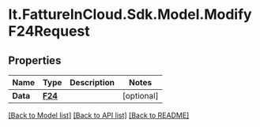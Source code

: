 # It.FattureInCloud.Sdk.Model.ModifyF24Request

## Properties

Name | Type | Description | Notes
------------ | ------------- | ------------- | -------------
**Data** | [**F24**](F24.md) |  | [optional] 

[[Back to Model list]](../README.md#documentation-for-models) [[Back to API list]](../README.md#documentation-for-api-endpoints) [[Back to README]](../README.md)

